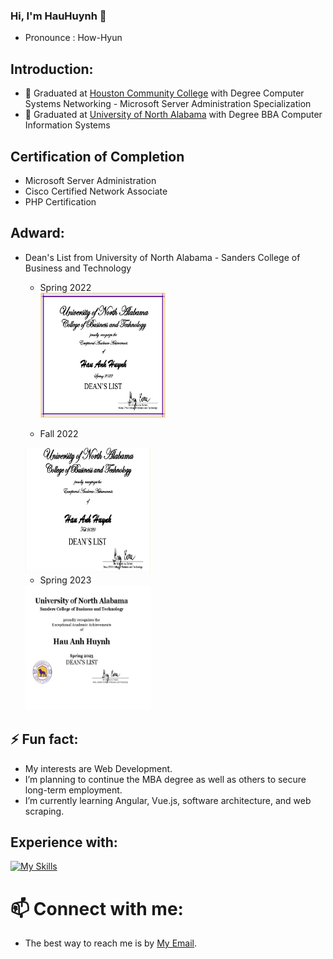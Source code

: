 ### Hi, I'm HauHuynh 👋
- Pronounce : How-Hyun

## Introduction:
- 💼 Graduated at [Houston Community College](https://www.hccs.edu/) with Degree Computer Systems Networking - Microsoft Server Administration Specialization
- 💼 Graduated at [University of North Alabama](https://una.edu/) with Degree BBA Computer Information Systems

## Certification of Completion
- Microsoft Server Administration
- Cisco Certified Network Associate
- PHP Certification

## Adward: 
- Dean's List from University of North Alabama - Sanders College of Business and Technology
   + Spring 2022  
     <img src="Dean Spring 2022.png" alt="Dean's List" width="200" height="200">
   
   + Fall 2022
   <img src="Dean Fall 2022.jpg" alt="Dean's List" width="200" height="200">
   
   + Spring 2023
   <img src="Dean Spring 2023.jpg" alt="Dean's List" width="200" height="200">

## ⚡ Fun fact:
- My interests are Web Development.
- I’m planning to continue the MBA degree as well as others to secure long-term employment.
- I’m currently learning Angular, Vue.js, software architecture, and web scraping.

## Experience with:
[![My Skills](https://skillicons.dev/icons?i=aws,bash,bootstrap,cs,codepen,css,heroku,docker,eclipse,express,gcp,git,github,html,java,js,jquery,linux,md,mongodb,mysql,nodejs,php,powershell,pr,py,replit,selenium,visualstudio,vscode,&perline=16&theme=dark)](https://skillicons.dev)

# 📫 Connect with me:
- The best way to reach me is by [My Email](mailto:huynhanhhau90@gmail.com).

